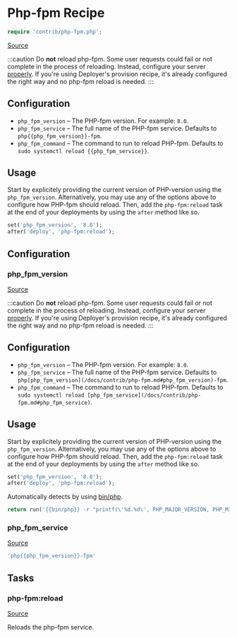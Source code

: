 <!-- DO NOT EDIT THIS FILE! -->
<!-- Instead edit contrib/php-fpm.php -->
<!-- Then run bin/docgen -->

# Php-fpm Recipe

```php
require 'contrib/php-fpm.php';
```

[Source](/contrib/php-fpm.php)



:::caution
Do **not** reload php-fpm. Some user requests could fail or not complete in the
process of reloading.
Instead, configure your server [properly](https://ï.at/avoid-php-fpm-reloading). If you're using Deployer's provision
recipe, it's already configured the right way and no php-fpm reload is needed.
:::
## Configuration
- `php_fpm_version` – The PHP-fpm version. For example: `8.0`.
- `php_fpm_service` – The full name of the PHP-fpm service. Defaults to `php{{php_fpm_version}}-fpm`.
- `php_fpm_command` – The command to run to reload PHP-fpm. Defaults to `sudo systemctl reload {{php_fpm_service}}`.
## Usage
Start by explicitely providing the current version of PHP-version using the `php_fpm_version`.
Alternatively, you may use any of the options above to configure how PHP-fpm should reload.
Then, add the `php-fpm:reload` task at the end of your deployments by using the `after` method like so.
```php
set('php_fpm_version', '8.0');
after('deploy', 'php-fpm:reload');
```


## Configuration
### php_fpm_version
[Source](https://github.com/deployphp/deployer/blob/master/contrib/php-fpm.php#L35)

:::caution
Do **not** reload php-fpm. Some user requests could fail or not complete in the
process of reloading.
Instead, configure your server [properly](https://ï.at/avoid-php-fpm-reloading). If you're using Deployer's provision
recipe, it's already configured the right way and no php-fpm reload is needed.
:::
## Configuration
- `php_fpm_version` – The PHP-fpm version. For example: `8.0`.
- `php_fpm_service` – The full name of the PHP-fpm service. Defaults to `php[php_fpm_version](/docs/contrib/php-fpm.md#php_fpm_version)-fpm`.
- `php_fpm_command` – The command to run to reload PHP-fpm. Defaults to `sudo systemctl reload [php_fpm_service](/docs/contrib/php-fpm.md#php_fpm_service)`.
## Usage
Start by explicitely providing the current version of PHP-version using the `php_fpm_version`.
Alternatively, you may use any of the options above to configure how PHP-fpm should reload.
Then, add the `php-fpm:reload` task at the end of your deployments by using the `after` method like so.
```php
set('php_fpm_version', '8.0');
after('deploy', 'php-fpm:reload');
```
Automatically detects by using [bin/php](/docs/recipe/common.md#bin/php).

```php title="Default value"
return run('{{bin/php}} -r "printf(\'%d.%d\', PHP_MAJOR_VERSION, PHP_MINOR_VERSION);"');
```


### php_fpm_service
[Source](https://github.com/deployphp/deployer/blob/master/contrib/php-fpm.php#L39)



```php title="Default value"
'php{{php_fpm_version}}-fpm'
```



## Tasks

### php-fpm:reload
[Source](https://github.com/deployphp/deployer/blob/master/contrib/php-fpm.php#L42)

Reloads the php-fpm service.




